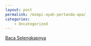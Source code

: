 ```yaml
---
layout: post
permalink: /mimpi-ayah-pertanda-apa/
categories:
    - Uncategorized
---
```


[Baca Selengkapnya](/05)